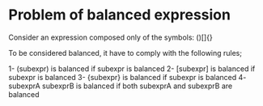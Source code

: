 # Problem of balanced expression

Consider an expression composed only of the symbols: ()[]{}

To be considered balanced, it have to comply with the following rules;

1- (subexpr) is balanced if subexpr is balanced
2- [subexpr] is balanced if subexpr is balanced
3- {subexpr} is balanced if subexpr is balanced
4- subexprA subexprB is balanced if both subexprA and subexprB are balanced
